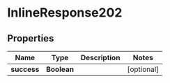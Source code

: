 

# InlineResponse202

## Properties

Name | Type | Description | Notes
------------ | ------------- | ------------- | -------------
**success** | **Boolean** |  |  [optional]



